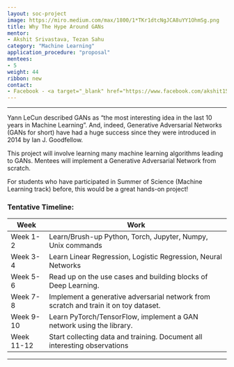 ```yaml
---
layout: soc-project
image: https://miro.medium.com/max/1800/1*TKr1dtcNgJCA8uYY1OhmSg.png
title: Why The Hype Around GANs
mentor: 
- Akshit Srivastava, Tezan Sahu
category: "Machine Learning"
application_procedure: "proposal"
mentees:
- 5
weight: 44
ribbon: new
contact: 
- Facebook - <a target="_blank" href="https://www.facebook.com/akshit1511"> Akshit Srivastava</a>, <a target="_blank" href="https://www.facebook.com/tezan.sahu.3">Tezan Sahu</a>
---
```


---

Yann LeCun described GANs as “the most interesting idea in the last 10 years in Machine Learning”. And, indeed, Generative Adversarial Networks (GANs for short) have had a huge success since they were introduced in 2014 by Ian J. Goodfellow.

<!--break-->

This project will involve learning many machine learning algorithms leading to GANs. Mentees will implement a Generative Adversarial Network from scratch.
<!--break-->

For students who have participated in Summer of Science (Machine Learning track) before, this would be a great hands-on project!

<!--break-->

### Tentative Timeline:

|Week | Work |
|--- | --- |
| Week 1-2 | Learn/Brush-up Python, Torch, Jupyter, Numpy, Unix commands|
| Week 3-4 | Learn Linear Regression, Logistic Regression, Neural Networks|
| Week 5-6 | Read up on the use cases and building blocks of Deep Learning.|
| Week 7-8 | Implement a generative adversarial network from scratch and train it on toy dataset.|
| Week 9-10 | Learn PyTorch/TensorFlow, implement a GAN network using the library.|
| Week 11-12 | Start collecting data and training. Document all interesting observations|

<!--break-->
---